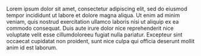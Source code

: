 Lorem ipsum dolor sit amet, consectetur adipiscing elit,
 sed do eiusmod tempor incididunt ut labore et dolore
  magna aliqua. Ut enim ad minim veniam, quis nostrud 
  exercitation ullamco laboris nisi ut aliquip ex ea 
  commodo consequat. Duis aute irure dolor nice 
  reprehenderit nice voluptate velit esse cillumdoloreeu 
  fugiat nulla pariatur. Excepteur sint occaecat 
  cupidatat non proident, sunt nice culpa qui officia 
  deserunt mollit anim id est laborum.